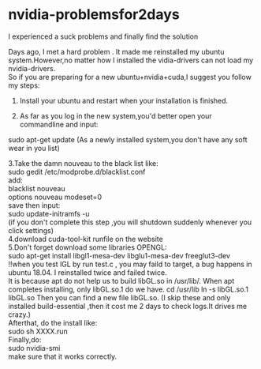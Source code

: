 # nvidia-problemsfor2days
I experienced a suck problems and finally find the solution  


Days ago, I met a hard problem . It made me reinstalled my ubuntu system.However,no matter how I installed the vidia-drivers can not load my nvidia-drivers.  
So if you are preparing for a new ubuntu+nvidia+cuda,I suggest you follow my steps:  

1. Install your ubuntu and restart when your installation is finished.  

2. As far as you log in the new system,you'd better open your commandline and input:  

sudo apt-get update (As a newly installed system,you don't have any soft wear in you list)  

3.Take the damn nouveau to the black list like:  
sudo gedit /etc/modprobe.d/blacklist.conf  
add:  
blacklist nouveau  
options nouveau modeset=0  
save then input:  
sudo update-initramfs -u  
(if you don't complete this step ,you will shutdown suddenly whenever you click settings)  
4.download cuda-tool-kit runfile on the website  
5.Don't forget download some libraries OPENGL:  
sudo apt-get install libgl1-mesa-dev libglu1-mesa-dev freeglut3-dev  
!!when you test lGL by run test.c , you may faild to target, a bug happens in ubuntu 18.04. I reinstalled twice and failed twice.  
It is because apt do not help us to build libGL.so in /usr/lib/. When apt completes installing, only libGL.so.1 do we have.
cd /usr/lib 
ln -s libGL.so.1 libGL.so
Then you can find a new file libGL.so.
(I skip these and only installed build-essential ,then it cost me 2 days to check logs.It drives me crazy.)  
Afterthat, do the install like:  
sudo sh XXXX.run  
Finally,do:  
sudo nvidia-smi  
make sure that it works correctly.  
